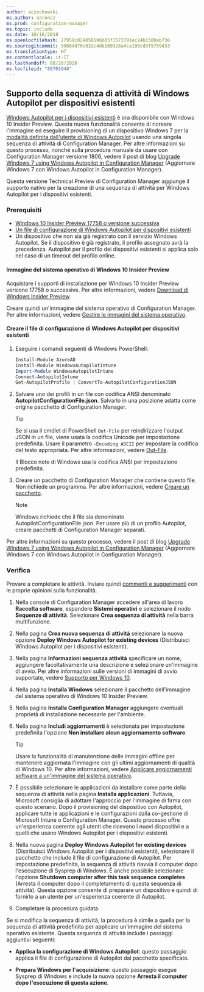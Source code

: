```yaml
---
author: aczechowski
ms.author: aaroncz
ms.prod: configuration-manager
ms.topic: include
ms.date: 10/16/2018
ms.openlocfilehash: 27959c824856506b05f1572791ec24b1500ab736
ms.sourcegitcommit: 99084d70c032c4db109328a4ca100cd3f5759433
ms.translationtype: HT
ms.contentlocale: it-IT
ms.lasthandoff: 08/20/2020
ms.locfileid: "88703948"
---
```

## <a name="task-sequence-support-of-windows-autopilot-for-existing-devices"></a><a name="bkmk_autopilot"></a> Supporto della sequenza di attività di Windows Autopilot per dispositivi esistenti
<!--1358333-->

[Windows Autopilot per i dispositivi esistenti](https://techcommunity.microsoft.com/t5/Windows-IT-Pro-Blog/New-Windows-Autopilot-capabilities-and-expanded-partner-support/ba-p/260430) è ora disponibile con Windows 10 Insider Preview. Questa nuova funzionalità consente di ricreare l'immagine ed eseguire il provisioning di un dispositivo Windows 7 per la [modalità definita dall'utente di Windows Autopilot](/windows/deployment/windows-autopilot/user-driven) usando una singola sequenza di attività di Configuration Manager. Per altre informazioni su questo processo, nonché sulla procedura manuale da usare con Configuration Manager versione 1806, vedere il post di blog [Upgrade Windows 7 using Windows Autopilot in Configuration Manager](https://techcommunity.microsoft.com/t5/Windows-IT-Pro-Blog/Upgrade-Windows-7-using-Windows-Autopilot-in-Configuration/ba-p/267747) (Aggiornare Windows 7 con Windows Autopilot in Configuration Manager). 

Questa versione Technical Preview di Configuration Manager aggiunge il supporto nativo per la creazione di una sequenza di attività per Windows Autopilot per i dispositivi esistenti. 


### <a name="prerequisites"></a>Prerequisiti

- [Windows 10 Insider Preview 17758 o versione successiva](#bkmk_autopilot-image)  
- [Un file di configurazione di Windows Autopilot per dispositivi esistenti](#bkmk_autopilot-json)  
- Un dispositivo che non sia già registrato con il servizio Windows Autopilot. Se il dispositivo è già registrato, il profilo assegnato avrà la precedenza. Autopilot per il profilo dei dispositivi esistenti si applica solo nel caso di un timeout del profilo online.


#### <a name="windows-10-insider-preview-os-image"></a><a name="bkmk_autopilot-image"></a> Immagine del sistema operativo di Windows 10 Insider Preview
Acquistare i supporti di installazione per Windows 10 Insider Preview versione 17758 o successive. Per altre informazioni, vedere [Download di Windows Insider Preview](https://www.microsoft.com/software-download/windowsinsiderpreviewadvanced).  

Creare quindi un'immagine del sistema operativo di Configuration Manager. Per altre informazioni, vedere [Gestire le immagini del sistema operativo](../../../../osd/get-started/manage-operating-system-images.md).

#### <a name="create-the-windows-autopilot-for-existing-devices-configuration-file"></a><a name="bkmk_autopilot-json"></a> Creare il file di configurazione di Windows Autopilot per dispositivi esistenti
1. Eseguire i comandi seguenti di Windows PowerShell:  

    ``` PowerShell  
    Install-Module AzureAD
    Install-Module WindowsAutopilotIntune 
    Import-Module WindowsAutopilotIntune 
    Connect-AutopilotIntune 
    Get-AutopilotProfile | ConvertTo-AutopilotConfigurationJSON 
    ```  

2. Salvare uno dei profili in un file con codifica ANSI denominato **AutopilotConfigurationFile.json**. Salvarlo in una posizione adatta come origine pacchetto di Configuration Manager.  

    > [!Tip]  
    > Se si usa il cmdlet di PowerShell `Out-File` per reindirizzare l'output JSON in un file, viene usata la codifica Unicode per impostazione predefinita. Usare il parametro `-Encoding ASCII` per impostare la codifica del testo appropriata. Per altre informazioni, vedere [Out-File](/powershell/module/microsoft.powershell.utility/out-file#parameters).  
    > 
    > Il Blocco note di Windows usa la codifica ANSI per impostazione predefinita.  

3. Creare un pacchetto di Configuration Manager che contiene questo file. Non richiede un programma. Per altre informazioni, vedere [Creare un pacchetto](../../../../apps/deploy-use/packages-and-programs.md#create-a-package-and-program).  

    > [!NOTE]  
    > Windows richiede che il file sia denominato AutopilotConfigurationFile.json. Per usare più di un profilo Autopilot, creare pacchetti di Configuration Manager separati.  

Per altre informazioni su questo processo, vedere il post di blog [Upgrade Windows 7 using Windows Autopilot in Configuration Manager](https://techcommunity.microsoft.com/t5/Windows-IT-Pro-Blog/Upgrade-Windows-7-using-Windows-Autopilot-in-Configuration/ba-p/267747) (Aggiornare Windows 7 con Windows Autopilot in Configuration Manager).


### <a name="try-it-out"></a>Verifica

Provare a completare le attività. Inviare quindi [commenti e suggerimenti](../../../understand/find-help.md#product-feedback) con le proprie opinioni sulla funzionalità.

1. Nella console di Configuration Manager accedere all'area di lavoro **Raccolta software**, espandere **Sistemi operativi** e selezionare il nodo **Sequenze di attività**. Selezionare **Crea sequenza di attività** nella barra multifunzione.  

2. Nella pagina **Crea nuova sequenza di attività** selezionare la nuova opzione **Deploy Windows Autopilot for existing devices** (Distribuisci Windows Autopilot per i dispositivi esistenti).  

3. Nella pagina **Informazioni sequenza attività** specificare un nome, aggiungere facoltativamente una descrizione e selezionare un'immagine di avvio. Per altre informazioni sulle versioni di immagini di avvio supportate, vedere [Supporto per Windows 10](../../../plan-design/configs/support-for-windows-10.md#windows-10-adk).  

4. Nella pagina **Installa Windows** selezionare il pacchetto dell'immagine del sistema operativo di Windows 10 Insider Preview.  

5. Nella pagina **Installa Configuration Manager** aggiungere eventuali proprietà di installazione necessarie per l'ambiente.  

6. Nella pagina **Includi aggiornamenti** è selezionata per impostazione predefinita l'opzione **Non installare alcun aggiornamento software**.  

    > [!Tip]  
    > Usare la funzionalità di manutenzione delle immagini offline per mantenere aggiornata l'immagine con gli ultimi aggiornamenti di qualità di Windows 10. Per altre informazioni, vedere [Applicare aggiornamenti software a un'immagine del sistema operativo](../../../../osd/get-started/manage-operating-system-images.md#BKMK_OSImagesApplyUpdates).  

7. È possibile selezionare le applicazioni da installare come parte della sequenza di attività nella pagina **Installa applicazioni**. Tuttavia, Microsoft consiglia di adottare l'approccio per l'immagine di firma con questo scenario. Dopo il provisioning del dispositivo con Autopilot, applicare tutte le applicazioni e le configurazioni dalla co-gestione di Microsoft Intune o Configuration Manager. Questo processo offre un'esperienza coerente agli utenti che ricevono i nuovi dispositivi e a quelli che usano Windows Autopilot per i dispositivi esistenti.  

8. Nella nuova pagina **Deploy Windows Autopilot for existing devices** (Distribuisci Windows Autopilot per i dispositivi esistenti), selezionare il pacchetto che include il file di configurazione di Autopilot. Per impostazione predefinita, la sequenza di attività riavvia il computer dopo l'esecuzione di Sysprep di Windows. È anche possibile selezionare l'opzione **Shutdown computer after this task sequence completes** (Arresta il computer dopo il completamento di questa sequenza di attività). Questa opzione consente di preparare un dispositivo e quindi di fornirlo a un utente per un'esperienza coerente di Autopilot.  

9. Completare la procedura guidata.  

Se si modifica la sequenza di attività, la procedura è simile a quella per la sequenza di attività predefinita per applicare un'immagine del sistema operativo esistente. Questa sequenza di attività include i passaggi aggiuntivi seguenti:  

- **Applica la configurazione di Windows Autopilot**: questo passaggio applica il file di configurazione di Autopilot dal pacchetto specificato.  

- **Prepara Windows per l'acquisizione**: questo passaggio esegue Sysprep di Windows e include la nuova opzione **Arresta il computer dopo l'esecuzione di questa azione**.